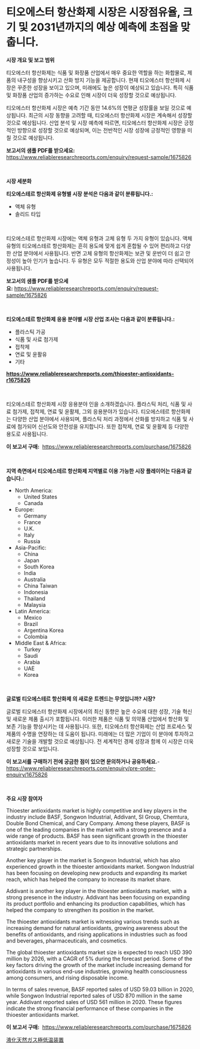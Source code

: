 <p><h1>티오에스터 항산화제 시장은 시장점유율, 크기 및 2031년까지의 예상 예측에 초점을 맞춥니다.</h1></p><p><strong>시장 개요 및 보고 범위</strong></p>
<p><p>티오에스터 항산화제는 식품 및 화장품 산업에서 매우 중요한 역할을 하는 화합물로, 제품의 내구성을 향상시키고 산화 방지 기능을 제공합니다. 현재 티오에스터 항산화제 시장은 꾸준한 성장을 보이고 있으며, 미래에도 높은 성장이 예상되고 있습니다. 특히 식품 및 화장품 산업의 증가하는 수요로 인해 시장이 더욱 성장할 것으로 예상됩니다.</p><p>티오에스터 항산화제 시장은 예측 기간 동안 14.6%의 연평균 성장률을 보일 것으로 예상됩니다. 최근의 시장 동향을 고려할 때, 티오에스터 항산화제 시장은 계속해서 성장할 것으로 예상됩니다. 산업 분석 및 시장 예측에 따르면, 티오에스터 항산화제 시장은 긍정적인 방향으로 성장할 것으로 예상되며, 이는 전반적인 시장 성장에 긍정적인 영향을 미칠 것으로 예상됩니다.</p></p>
<p><strong>보고서의 샘플 PDF를 받으세요:</strong> <a href="https://www.reliableresearchreports.com/enquiry/request-sample/1675826">https://www.reliableresearchreports.com/enquiry/request-sample/1675826</a></p>
<p>&nbsp;</p>
<p><strong>시장 세분화</strong></p>
<p><strong>티오에스테르 항산화제 유형별 시장 분석은 다음과 같이 분류됩니다.:</strong></p>
<p><ul><li>액체 유형</li><li>솔리드 타입</li></ul></p>
<p>&nbsp;</p>
<p><p>티오에스테르 항산화제 시장에는 액체 유형과 고체 유형 두 가지 유형이 있습니다. 액체 유형의 티오에스테르 항산화제는 흔히 용도에 맞게 쉽게 혼합될 수 있어 편리하고 다양한 산업 분야에서 사용됩니다. 반면 고체 유형의 항산화제는 보관 및 운반이 더 쉽고 안정성이 높아 인기가 높습니다. 두 유형은 모두 적절한 용도와 산업 분야에 따라 선택되어 사용됩니다.</p></p>
<p><strong>보고서의 샘플 PDF를 받으세요:</strong>&nbsp;<a href="https://www.reliableresearchreports.com/enquiry/request-sample/1675826">https://www.reliableresearchreports.com/enquiry/request-sample/1675826</a></p>
<p>&nbsp;</p>
<p><strong> 티오에스테르 항산화제 응용 분야별 시장 산업 조사는 다음과 같이 분류됩니다.:</strong></p>
<p><ul><li>플라스틱 가공</li><li>식품 및 사료 첨가제</li><li>접착제</li><li>연료 및 윤활유</li><li>기타</li></ul></p>
<p><strong><a href="https://www.reliableresearchreports.com/thioester-antioxidants-r1675826">https://www.reliableresearchreports.com/thioester-antioxidants-r1675826</a></strong></p>
<p>&nbsp;</p>
<p><p>티오에스테르 항산화제 시장 응용분야 인을 소개하겠습니다. 플라스틱 처리, 식품 및 사료 첨가제, 접착제, 연료 및 윤활제, 그외 응용분야가 있습니다. 티오에스테르 항산화제는 다양한 산업 분야에서 사용되며, 플라스틱 처리 과정에서 산화를 방지하고 식품 및 사료에 첨가되어 신선도와 안전성을 유지합니다. 또한 접착제, 연료 및 윤활제 등 다양한 용도로 사용됩니다.</p></p>
<p><strong>이 보고서 구매:</strong>&nbsp; <a href="https://www.reliableresearchreports.com/purchase/1675826">https://www.reliableresearchreports.com/purchase/1675826</a></p>
<p>&nbsp;</p>
<p><strong>지역 측면에서 티오에스테르 항산화제 지역별로 이용 가능한 시장 플레이어는 다음과 같습니다.:</strong></p>
<p><ul>
    <li>
        North America:
        <ul>
            <li>United States</li>
            <li>Canada</li>
        </ul>
    </li>
    <li>
        Europe:
        <ul>
            <li>Germany</li>
            <li>France</li>
            <li>U.K.</li>
            <li>Italy</li>
            <li>Russia</li>
        </ul>
    </li>
    <li>
        Asia-Pacific:
        <ul>
            <li>China</li>
            <li>Japan</li>
            <li>South Korea</li>
            <li>India</li>
            <li>Australia</li>
            <li>China Taiwan</li>
            <li>Indonesia</li>
            <li>Thailand</li>
            <li>Malaysia</li>
        </ul>
    </li>
    <li>
        Latin America:
        <ul>
            <li>Mexico</li>
            <li>Brazil</li>
            <li>Argentina Korea</li>
            <li>Colombia</li>
        </ul>
    </li>
    <li>
        Middle East & Africa:
        <ul>
            <li>Turkey</li>
            <li>Saudi</li>
            <li>Arabia</li>
            <li>UAE</li>
            <li>Korea</li>
        </ul>
    </li>
    </ul></p>
<p>&nbsp;</p>
<p><strong>글로벌 티오에스테르 항산화제 의 새로운 트렌드는 무엇입니까? 시장?</strong></p>
<p><p>글로벌 티오에스터 항산화제 시장에서의 최신 동향은 높은 수요에 대한 성장, 기술 혁신 및 새로운 제품 출시가 포함됩니다. 이러한 제품은 식품 및 의약품 산업에서 항산화 및 보존 기능을 향상시키는 데 사용됩니다. 또한, 티오에스터 항산화제는 산업 프로세스 및 제품의 수명을 연장하는 데 도움이 됩니다. 미래에는 더 많은 기업이 이 분야에 투자하고 새로운 기술을 개발할 것으로 예상됩니다. 전 세계적인 경제 성장과 함께 이 시장은 더욱 성장할 것으로 보입니다.</p></p>
<p><strong>이 보고서를 구매하기 전에 궁금한 점이 있으면 문의하거나 공유하세요.</strong>- <a href="https://www.reliableresearchreports.com/enquiry/pre-order-enquiry/1675826">https://www.reliableresearchreports.com/enquiry/pre-order-enquiry/1675826</a></p>
<p>&nbsp;</p>
<p><strong>주요 시장 참여자</strong></p>
<p><p>Thioester antioxidants market is highly competitive and key players in the industry include BASF, Songwon Industrial, Addivant, SI Group, Chemtura, Double Bond Chemical, and Cary Company. Among these players, BASF is one of the leading companies in the market with a strong presence and a wide range of products. BASF has seen significant growth in the thioester antioxidants market in recent years due to its innovative solutions and strategic partnerships.</p><p>Another key player in the market is Songwon Industrial, which has also experienced growth in the thioester antioxidants market. Songwon Industrial has been focusing on developing new products and expanding its market reach, which has helped the company to increase its market share.</p><p>Addivant is another key player in the thioester antioxidants market, with a strong presence in the industry. Addivant has been focusing on expanding its product portfolio and enhancing its production capabilities, which has helped the company to strengthen its position in the market.</p><p>The thioester antioxidants market is witnessing various trends such as increasing demand for natural antioxidants, growing awareness about the benefits of antioxidants, and rising applications in industries such as food and beverages, pharmaceuticals, and cosmetics.</p><p>The global thioester antioxidants market size is expected to reach USD 390 million by 2026, with a CAGR of 5% during the forecast period. Some of the key factors driving the growth of the market include increasing demand for antioxidants in various end-use industries, growing health consciousness among consumers, and rising disposable income.</p><p>In terms of sales revenue, BASF reported sales of USD 59.03 billion in 2020, while Songwon Industrial reported sales of USD 870 million in the same year. Addivant reported sales of USD 561 million in 2020. These figures indicate the strong financial performance of these companies in the thioester antioxidants market.</p></p>
<p><strong>이 보고서 구매:</strong>&nbsp;&nbsp;<a href="https://www.reliableresearchreports.com/purchase/1675826">https://www.reliableresearchreports.com/purchase/1675826</a></p>
<p><p><a href="https://github.com/mreklxf44233/Market-Research-Report-List-1/blob/main/879043524216.md">液化天然ガス極低温装置</a></p></p>